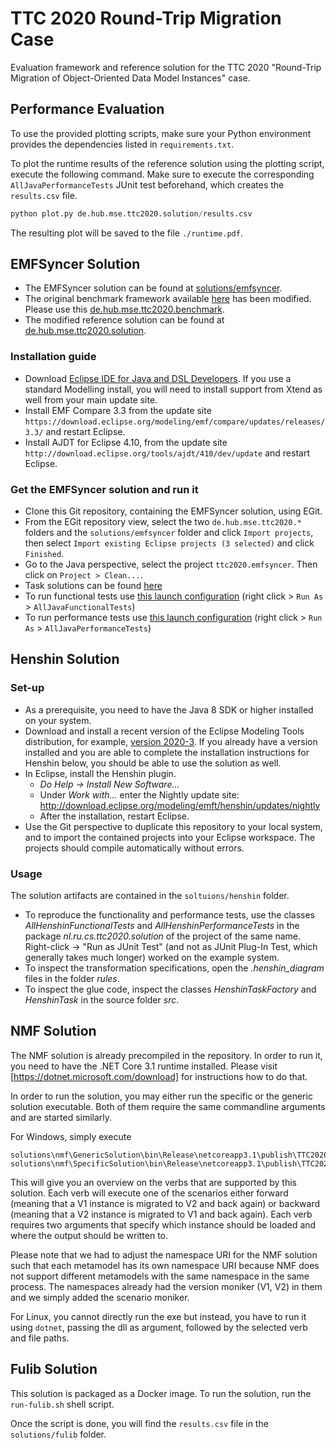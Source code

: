 # TTC 2020 Round-Trip Migration Case

Evaluation framework and reference solution for the TTC 2020 "Round-Trip Migration of Object-Oriented Data Model Instances" case.

## Performance Evaluation

To use the provided plotting scripts, make sure your Python environment provides the dependencies listed in `requirements.txt`.

To plot the runtime results of the reference solution using the plotting script, execute the following command. Make sure to execute the corresponding `AllJavaPerformanceTests` JUnit test beforehand, which creates the `results.csv` file.

```python
python plot.py de.hub.mse.ttc2020.solution/results.csv
```

The resulting plot will be saved to the file `./runtime.pdf`.

## EMFSyncer Solution

* The EMFSyncer solution can be found at [solutions/emfsyncer](solutions/emfsyncer/).
* The original benchmark framework available [here](https://github.com/lbeurerkellner/ttc2020) has been modified. Please use this [de.hub.mse.ttc2020.benchmark](de.hub.mse.ttc2020.benchmark/). 
* The modified reference solution can be found at [de.hub.mse.ttc2020.solution](de.hub.mse.ttc2020.solution/).

### Installation guide

* Download [Eclipse IDE for Java and DSL Developers](https://www.eclipse.org/downloads/packages/). If you use a standard Modelling install, you will need to install support from Xtend as well from your main update site.
* Install EMF Compare 3.3 from the update site `https://download.eclipse.org/modeling/emf/compare/updates/releases/3.3/` and restart Eclipse. 
* Install AJDT for Eclipse 4.10, from the update site `http://download.eclipse.org/tools/ajdt/410/dev/update` and restart Eclipse.

### Get the EMFSyncer solution and run it

* Clone this Git repository, containing the EMFSyncer solution, using EGit.
* From the EGit repository view, select the two `de.hub.mse.ttc2020.*` folders and the `solutions/emfsyncer` folder and click `Import projects`, then select `Import existing Eclipse projects (3 selected)` and click `Finished`.
* Go to the Java perspective, select the project `ttc2020.emfsyncer`. Then click on `Project > Clean...`.
* Task solutions can be found [here](./solutions/emfsyncer/src/emfsyncer/solution/)
* To run functional tests use [this launch configuration](./solutions/emfsyncer/AllJavaFunctionalTests.launch) (right click > `Run As` > `AllJavaFunctionalTests`)
* To run performance tests use [this launch configuration](./solutions/emfsyncer/AllJavaPerformanceTests.launch) (right click > `Run As` > `AllJavaPerformanceTests`)

## Henshin Solution

### Set-up

* As a prerequisite, you need to have the Java 8 SDK or higher installed on your system.
* Download and install a recent version of the Eclipse Modeling Tools distribution, for example, [version 2020-3](https://www.eclipse.org/downloads/packages/release/2020-03/r/eclipse-modeling-tools). If you already have a version installed and you are able to complete the installation instructions for Henshin below, you should be able to use the solution as well.
* In Eclipse, install the Henshin plugin.
    * *Do Help -> Install New Software...*
    * Under *Work with...* enter the Nightly update site: http://download.eclipse.org/modeling/emft/henshin/updates/nightly
    * After the installation, restart Eclipse.
* Use the Git perspective to duplicate this repository to your local system, and to import the contained projects into your Eclipse workspace. The projects should compile automatically without errors.

### Usage

The solution artifacts are contained  in the `soltuions/henshin` folder.

* To reproduce the functionality and performance tests, use the classes *AllHenshinFunctionalTests*  and *AllHenshinPerformanceTests* in the  package *nl.ru.cs.ttc2020.solution*  of the project of the same name. Right-click -> "Run as JUnit Test"  (and not as JUnit Plug-In Test, which generally takes much longer) worked on the example system.
* To inspect the transformation specifications, open the *.henshin_diagram* files in the folder *rules*. 
* To inspect the glue code, inspect the classes *HenshinTaskFactory* and *HenshinTask* in the source folder *src*.

## NMF Solution

The NMF solution is already precompiled in the repository. In order to run it, you need to have the .NET Core 3.1 runtime installed. Please visit [https://dotnet.microsoft.com/download] for instructions how to do that.

In order to run the solution, you may either run the specific or the generic solution executable. Both of them require the same commandline arguments and are started similarly.

For Windows, simply execute 
```
solutions\nmf\GenericSolution\bin\Release\netcoreapp3.1\publish\TTC2020.Roundtrip.GenericNMFSolution.exe
solutions\nmf\SpecificSolution\bin\Release\netcoreapp3.1\publish\TTC2020.Roundtrip.NMFSolution.exe
```

This will give you an overview on the verbs that are supported by this solution. Each verb will execute one of the scenarios either forward (meaning that a V1 instance is migrated to V2 and back again) or backward (meaning that a V2 instance is migrated to V1 and back again). Each verb requires two arguments that specify which instance should be loaded and where the output should be written to.

Please note that we had to adjust the namespace URI for the NMF solution such that each metamodel has its own namespace URI because NMF does not support different metamodels with the same namespace in the same process. The namespaces already had the version moniker (V1, V2) in them and we simply added the scenario moniker.

For Linux, you cannot directly run the exe but instead, you have to run it using `dotnet`, passing the dll as argument, followed by the selected verb and file paths.

## Fulib Solution

This solution is packaged as a Docker image. To run the solution, run the `run-fulib.sh` shell script.

Once the script is done, you will find the `results.csv` file in the `solutions/fulib` folder.

